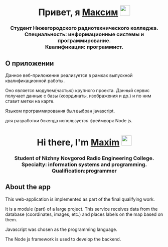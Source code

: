 
<h1 align="center">Привет, я <a href="https://github.com/Axeeneya/" target="_blank">Максим</a> 
<img src="https://github.com/blackcater/blackcater/raw/main/images/Hi.gif" height="32"/></h1>
<h3 align="center">Студент Нижегородского радиотехнического колледжа.<br>Специальность: информационные системы и программирование.
<br>Квалификация: программист.</h3>
<h2>О приложении</h2>
<p>Данное веб-приложение реализуется в рамках выпускной квалификационной работы.</p>
<p>Оно является модулем(частью) крупного проекта. Данный сервис получает данные с базы (координаты, изображения и др.) и по ним ставит метки на карте.</p>
<p>Языком программирования был выбран javascript.</p>
<p>для разработки бэкенда используется фреймворк Node js.</p>

<h1 align="center">Hi there, I'm <a href="https://github.com/Axeeneya/" target="_blank">Maxim</a> 
<img src="https://github.com/blackcater/blackcater/raw/main/images/Hi.gif" height="32"/></h1>
<h3 align="center">Student of Nizhny Novgorod Radio Engineering College.<br>Specialty: information systems and programming.
<br>Qualification:programmer</h3>
<h2>About the app</h2>
<p>This web-application is implemented as part of the final qualifying work.</p>
<p>It is a module (part) of a large project. This service receives data from the database (coordinates, images, etc.) and places labels on the map based on them.</p>
<p>Javascript was chosen as the programming language.</p>
<p>The Node js framework is used to develop the backend.</p>
